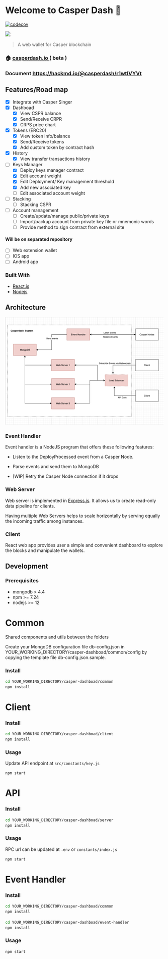 # Welcome to Casper Dash 👋

[![codecov](https://codecov.io/gh/CasperDash/casperdash-client/branch/develop/graph/badge.svg?token=3KWLVN3DPV)](https://codecov.io/gh/CasperDash/casperdash-client)

![](https://i.imgur.com/S9p3Aob.png)

> A web wallet for Casper blockchain

### 🏠 [casperdash.io ](casperdash.io) ( beta )

### <i class="fa fa-book fa-fw"></i> Document https://hackmd.io/@casperdash/r1wtIVYVt

## Features/Road map

-   [x] Integrate with Casper Singer
-   [x] Dashboad
    -   [x] View CSPR balance
    -   [x] Send/Receive CRPR
    -   [x] CRPS price chart
-   [x] Tokens (ERC20)
    -   [x] View token info/balance
    -   [x] Send/Receive tokens
    -   [x] Add custom token by contract hash
-   [x] History
    -   [x] View transfer transactions history
-   [ ] Keys Manager
    -   [x] Deploy keys manager contract
    -   [x] Edit account weight
    -   [x] Edit Deployment/ Key management threshold
    -   [x] Add new associated key
    -   [ ] Edit associated account weight
-   [ ] Stacking
    -   [ ] Stacking CSPR
-   [ ] Account management
    -   [ ] Create/update/manage public/private keys
    -   [ ] Import/backup account from private key file or mnemonic words
    -   [ ] Provide method to sign contract from external site

#### Will be on separated repository

-   [ ] Web extension wallet
-   [ ] IOS app
-   [ ] Android app

### Built With

-   [React.js](https://reactjs.org/)
-   [Nodejs](https://nodejs.org/)

## Architecture

![Casperdash architecture view](/doc/assets/architecture.png)

### Event Handler

Event handler is a NodeJS program that offers these following features:

-   Listen to the DeployProcessed event from a Casper Node.

-   Parse events and send them to MongoDB

-   [WIP] Retry the Casper Node connection if it drops

### Web Server

Web server is implemented in [Express.js](https://expressjs.com/). It allows us to create read-only data pipeline for clients.

Having multiple Web Servers helps to scale horizontally by serving equally the incoming traffic among instances.

### Client

React web app provides user a simple and convenient dashboard to explore the blocks and manipulate the wallets.

<!-- GETTING STARTED -->

## Development

### Prerequisites

-   mongodb > 4.4
-   npm >= 7.24
-   nodejs >= 12

# Common

Shared components and utils between the folders

Create your MongoDB configuration file db-config.json in YOUR_WORKING_DIRECTORY/casper-dashboad/common/config by copying the template file db-config.json.sample.

### Install

```sh
cd YOUR_WORKING_DIRECTORY/casper-dashboad/common
npm install
```

# Client

### Install

```sh
cd YOUR_WORKING_DIRECTORY/casper-dashboad/client
npm install
```

### Usage

Update API endpoint at `src/constants/key.js`

```shell
npm start
```

# API

### Install

```sh
cd YOUR_WORKING_DIRECTORY/casper-dashboad/server
npm install
```

### Usage

RPC url can be updated at `.env` or `constants/index.js`

```sh
npm start
```

# Event Handler

### Install

```sh
cd YOUR_WORKING_DIRECTORY/casper-dashboad/common
npm install

cd YOUR_WORKING_DIRECTORY/casper-dashboad/event-handler
npm install

```

### Usage

```sh
npm start

```
